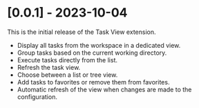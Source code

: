 # [0.0.1] - 2023-10-04

This is the initial release of the Task View extension.

- Display all tasks from the workspace in a dedicated view.
- Group tasks based on the current working directory.
- Execute tasks directly from the list.
- Refresh the task view.
- Choose between a list or tree view.
- Add tasks to favorites or remove them from favorites.
- Automatic refresh of the view when changes are made to the configuration.